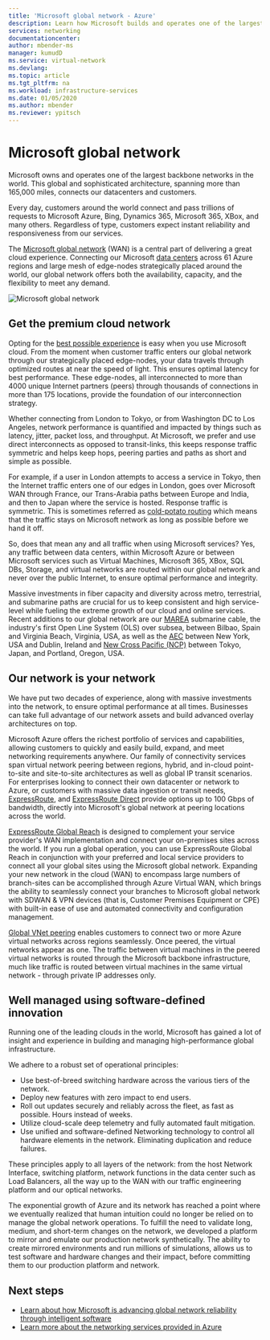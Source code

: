 ```yaml
---
title: 'Microsoft global network - Azure'
description: Learn how Microsoft builds and operates one of the largest backbone networks in the world, and why it is central to delivering a great cloud experience.
services: networking
documentationcenter: 
author: mbender-ms
manager: kumudD
ms.service: virtual-network
ms.devlang: 
ms.topic: article
ms.tgt_pltfrm: na
ms.workload: infrastructure-services
ms.date: 01/05/2020
ms.author: mbender
ms.reviewer: ypitsch
---
```


# Microsoft global network

Microsoft owns and operates one of the largest backbone networks in the world. This global and sophisticated architecture, spanning more than 165,000 miles, connects our datacenters and customers. 
 
Every day, customers around the world connect and pass trillions of requests to Microsoft Azure, Bing, Dynamics 365, Microsoft 365, XBox, and many others. Regardless of type, customers expect instant reliability and responsiveness from our services. 
 
The [Microsoft global network](https://azure.microsoft.com/global-infrastructure/global-network/) (WAN) is a central part of delivering a great cloud experience. Connecting our Microsoft [data centers](https://azure.microsoft.com/global-infrastructure/) across 61 Azure regions and large mesh of edge-nodes strategically placed around the world, our global network offers both the availability, capacity, and the flexibility to meet any demand.

![Microsoft global network](./media/microsoft-global-network/microsoft-global-wan.png)
 
## Get the premium cloud network
 
Opting for the [best possible experience](https://www.sdxcentral.com/articles/news/azure-tops-aws-gcp-in-cloud-performance-says-thousandeyes/2018/11/) is easy when you use Microsoft cloud. From the moment when customer traffic enters our global network through our strategically placed edge-nodes, your data travels through optimized routes at near the speed of light. This ensures optimal latency for best performance. These edge-nodes, all interconnected to more than 4000 unique Internet partners (peers) through thousands of connections in more than 175 locations, provide the foundation of our interconnection strategy. 
 
Whether connecting from London to Tokyo, or from Washington DC to Los Angeles, network performance is quantified and impacted by things such as latency, jitter, packet loss, and throughput.  At Microsoft, we prefer and use direct interconnects as opposed to transit-links, this keeps response traffic symmetric and helps keep hops, peering parties and paths as short and simple as possible. 

For example, if a user in London attempts to access a service in Tokyo, then the Internet traffic enters one of our edges in London, goes over Microsoft WAN through France, our Trans-Arabia paths between Europe and India, and then to Japan where the service is hosted. Response traffic is symmetric. This is sometimes referred as [cold-potato routing](https://en.wikipedia.org/wiki/Hot-potato_and_cold-potato_routing) which means that the traffic stays on Microsoft network as long as possible before we hand it off.  
  
So, does that mean any and all traffic when using Microsoft services? Yes, any traffic between data centers, within Microsoft Azure or between Microsoft services such as Virtual Machines, Microsoft 365, XBox, SQL DBs, Storage, and virtual networks are routed within our global network and never over the public Internet, to ensure optimal performance and integrity.  
 
Massive investments in fiber capacity and diversity across metro, terrestrial, and submarine paths are crucial for us to keep consistent and high service-level while fueling the extreme growth of our cloud and online services. Recent additions to our global network are our [MAREA](https://www.submarinecablemap.com/#/submarine-cable/marea) submarine cable,  the industry's first Open Line System (OLS) over subsea, between Bilbao, Spain and Virginia Beach, Virginia, USA, as well as the [AEC](https://www.submarinecablemap.com/#/submarine-cable/aeconnect-1) between New York, USA and Dublin, Ireland and [New Cross Pacific (NCP)](https://www.submarinecablemap.com/#/submarine-cable/new-cross-pacific-ncp-cable-system) between Tokyo, Japan, and Portland, Oregon, USA. 
 

## Our network is your network

We have put two decades of experience, along with massive investments into the network, to ensure optimal performance at all times. Businesses can take full advantage of our network assets and build advanced overlay architectures on top. 
 
Microsoft Azure offers the richest portfolio of services and capabilities, allowing customers to quickly and easily build, expand, and meet networking requirements anywhere. Our family of connectivity services span virtual network peering between regions, hybrid, and in-cloud point-to-site and site-to-site architectures as well as global IP transit scenarios.  For enterprises looking to connect their own datacenter or network to Azure, or customers with massive data ingestion or transit needs, [ExpressRoute](../expressroute/expressroute-introduction.md), and [ExpressRoute Direct](../expressroute/expressroute-erdirect-about.md) provide options up to 100 Gbps of bandwidth, directly into Microsoft's global network at peering locations across the world.  
 
[ExpressRoute Global Reach](../expressroute/expressroute-global-reach.md) is designed to complement your service provider's WAN implementation and connect your on-premises sites across the world. If you run a global operation, you can use ExpressRoute Global Reach in conjunction with your preferred and local service providers to connect all your global sites using the Microsoft global network. Expanding your new network in the cloud (WAN) to encompass large numbers of branch-sites can be accomplished through Azure Virtual WAN, which brings the ability to seamlessly connect your branches to Microsoft global network with SDWAN & VPN devices (that is, Customer Premises Equipment or CPE) with built-in ease of use and automated connectivity and configuration management. 
 
[Global VNet peering](../virtual-network/virtual-network-peering-overview.md) enables customers to connect two or more Azure virtual networks across regions seamlessly. Once peered, the virtual networks appear as one. The traffic between virtual machines in the peered virtual networks is routed through the Microsoft backbone infrastructure, much like traffic is routed between virtual machines in the same virtual network - through private IP addresses only. 
 

## Well managed using software-defined innovation

Running one of the leading clouds in the world, Microsoft has gained a lot of insight and experience in building and managing high-performance global infrastructure.  
 
We adhere to a robust set of operational principles: 
 
- Use best-of-breed switching hardware across the various tiers of the network.  
- Deploy new features with zero impact to end users.  
- Roll out updates securely and reliably across the fleet, as fast as possible. Hours instead of weeks.  
- Utilize cloud-scale deep telemetry and fully automated fault mitigation.  
- Use unified and software-defined Networking technology to control all hardware elements in the network.  Eliminating duplication and reduce failures. 
 
These principles apply to all layers of the network: from the host Network Interface, switching platform, network functions in the data center such as Load Balancers, all the way up to the WAN with our traffic engineering platform and our optical networks.  
 
The exponential growth of Azure and its network has reached a point where we eventually realized that human intuition could no longer be relied on to manage the global network operations. To fulfill the need to validate long, medium, and short-term changes on the network, we developed a platform to mirror and emulate our production network synthetically. The ability to create mirrored environments and run millions of simulations, allows us to test software and hardware changes and their impact, before committing them to our production platform and network. 

## Next steps
- [Learn about how Microsoft is advancing global network reliability through intelligent software](https://azure.microsoft.com/blog/advancing-global-network-reliability-through-intelligent-software-part-1-of-2/)
- [Learn more about the networking services provided in Azure](https://azure.microsoft.com/product-categories/networking/)